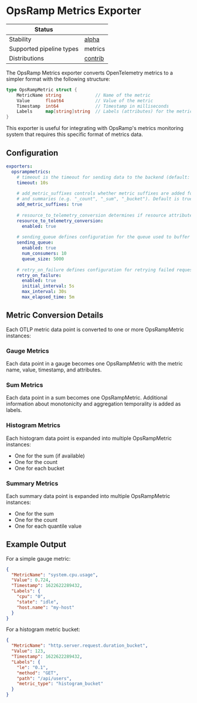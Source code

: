 # OpsRamp Metrics Exporter

| Status                   |                       |
| ------------------------ | --------------------- |
| Stability                | [alpha]               |
| Supported pipeline types | metrics               |
| Distributions            | [contrib]             |

The OpsRamp Metrics exporter converts OpenTelemetry metrics to a simpler format with the following structure:

```go
type OpsRampMetric struct {
    MetricName string             // Name of the metric
    Value      float64            // Value of the metric
    Timestamp  int64              // Timestamp in milliseconds
    Labels     map[string]string  // Labels (attributes) for the metric
}
```

This exporter is useful for integrating with OpsRamp's metrics monitoring system that requires this specific format of metrics data.

## Configuration

```yaml
exporters:
  opsrampmetrics:
    # timeout is the timeout for sending data to the backend (default: 10s)
    timeout: 10s
    
    # add_metric_suffixes controls whether metric suffixes are added for metric types like histograms
    # and summaries (e.g. "_count", "_sum", "_bucket"). Default is true.
    add_metric_suffixes: true
    
    # resource_to_telemetry_conversion determines if resource attributes are added as metric labels
    resource_to_telemetry_conversion:
      enabled: true
    
    # sending_queue defines configuration for the queue used to buffer data before sending it to the backend.
    sending_queue:
      enabled: true
      num_consumers: 10
      queue_size: 5000
    
    # retry_on_failure defines configuration for retrying failed requests.
    retry_on_failure:
      enabled: true
      initial_interval: 5s
      max_interval: 30s
      max_elapsed_time: 5m
```

## Metric Conversion Details

Each OTLP metric data point is converted to one or more OpsRampMetric instances:

### Gauge Metrics
Each data point in a gauge becomes one OpsRampMetric with the metric name, value, timestamp, and attributes.

### Sum Metrics
Each data point in a sum becomes one OpsRampMetric. Additional information about monotonicity and aggregation temporality is added as labels.

### Histogram Metrics
Each histogram data point is expanded into multiple OpsRampMetric instances:
- One for the sum (if available)
- One for the count
- One for each bucket

### Summary Metrics
Each summary data point is expanded into multiple OpsRampMetric instances:
- One for the sum
- One for the count
- One for each quantile value

## Example Output

For a simple gauge metric:
```json
{
  "MetricName": "system.cpu.usage",
  "Value": 0.724,
  "Timestamp": 1622622289432,
  "Labels": {
    "cpu": "0",
    "state": "idle",
    "host.name": "my-host"
  }
}
```

For a histogram metric bucket:
```json
{
  "MetricName": "http.server.request.duration_bucket",
  "Value": 123,
  "Timestamp": 1622622289432,
  "Labels": {
    "le": "0.1",
    "method": "GET",
    "path": "/api/users",
    "metric_type": "histogram_bucket"
  }
}
```

[alpha]: https://github.com/open-telemetry/opentelemetry-collector/blob/main/docs/component-stability.md#alpha
[contrib]: https://github.com/open-telemetry/opentelemetry-collector-releases/tree/main/distributions/otelcol-contrib